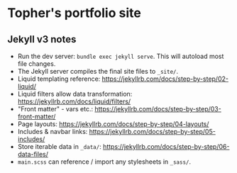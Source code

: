 # Topher's portfolio site


## Jekyll v3 notes

  * Run the dev server: `bundle exec jekyll serve`. This will autoload most file changes.
  * The Jekyll server compiles the final site files to `_site/`.
  * Liquid templating reference: https://jekyllrb.com/docs/step-by-step/02-liquid/
  * Liquid filters allow data transformation: https://jekyllrb.com/docs/liquid/filters/
  * "Front matter" - vars etc.: https://jekyllrb.com/docs/step-by-step/03-front-matter/
  * Page layouts: https://jekyllrb.com/docs/step-by-step/04-layouts/
  * Includes & navbar links: https://jekyllrb.com/docs/step-by-step/05-includes/
  * Store iterable data in `_data/`: https://jekyllrb.com/docs/step-by-step/06-data-files/
  * `main.scss` can reference / import any stylesheets in `_sass/`.
